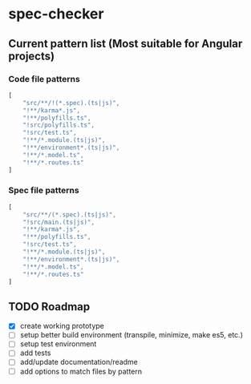 # spec-checker

## Current pattern list (Most suitable for Angular projects)

### Code file patterns

```JavaScript
[
    "src/**/!(*.spec).(ts|js)",
    "!**/karma*.js",
    "!**/polyfills.ts",
    "!src/polyfills.ts",
    "!src/test.ts",
    "!**/*.module.(ts|js)",
    "!**/environment*.(ts|js)",
    "!**/*.model.ts",
    "!**/*.routes.ts"
]
```

### Spec file patterns

```JavaScript
[
    "src/**/(*.spec).(ts|js)",
    "!src/main.(ts|js)",
    "!**/karma*.js",
    "!**/polyfills.ts",
    "!src/test.ts",
    "!**/*.module.(ts|js)",
    "!**/environment*.(ts|js)",
    "!**/*.model.ts",
    "!**/*.routes.ts"
]
```

## TODO Roadmap

- [x] create working prototype
- [ ] setup better build environment (transpile, minimize, make es5, etc.)
- [ ] setup test environment
- [ ] add tests
- [ ] add/update documentation/readme
- [ ] add options to match files by pattern
